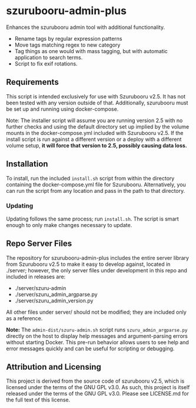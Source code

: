 szurubooru-admin-plus
=====================

Enhances the szurubooru admin tool with additional functionality.

* Rename tags by regular expression patterns
* Move tags matching regex to new category
* Tag things as one would with mass tagging, but with automatic application to
  search terms.
* Script to fix exif rotations.

## Requirements

This script is intended exclusively for use with Szurubooru v2.5. It has not
been tested with any version outside of that. Additionally, szurubooru must be
set up and running using docker-compose.

Note: The installer script will assume you are running version 2.5 with no
further checks and using the default directory set up implied by the volume
mounts in the docker-compose.yml included with Szurubooru v2.5. If the install
script is run against a different version or a deploy with a different volume
setup, **it will force that version to 2.5, possibly causing data loss.**

## Installation

To install, run the included `install.sh` script from within the directory
containing the docker-compose.yml file for Szurubooru. Alternatively, you can
run the script from any location and pass in the path to that directory.

### Updating

Updating follows the same process; run `install.sh`. The script is smart enough
to only make changes necessary to update.

## Repo Server Files

The repository for szurubooru-admin-plus includes the entire server library from
Szurubooru v2.5 to make it easy to develop against, located in ./server;
however, the only server files under development in this repo and included in
releases are:
* ./server/szuru-admin
* ./server/szuru_admin_argparse.py
* ./server/szuru_admin_version.py

All other files under server/ should not be modified; they are included only as
a reference.

**Note:** The `admin-dist/szuru-admin.sh` script runs `szuru_admin_argparse.py`
directly on the host to display help messages and argument-parsing errors
without starting Docker. This pre-run behavior allows users to see help and
error messages quickly and can be useful for scripting or debugging.

## Attribution and Licensing

This project is derived from the source code of szurubooru v2.5, which is
licensed under the terms of the GNU GPL v3.0. As such, this project is itself
released under the terms of the GNU GPL v3.0. Please see LICENSE.md for the full
text of this license.
